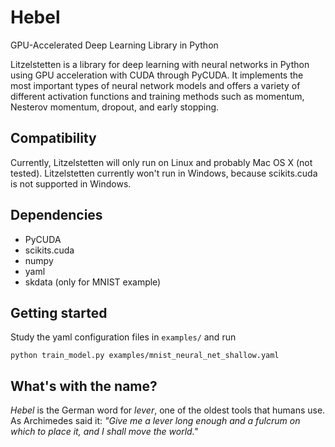 # Hebel

GPU-Accelerated Deep Learning Library in Python

Litzelstetten is a library for deep learning with neural networks in Python using GPU acceleration with CUDA through PyCUDA. It implements the most important types of neural network models and offers a variety of different activation functions and training methods such as momentum, Nesterov momentum, dropout, and early stopping.

## Compatibility

Currently, Litzelstetten will only run on Linux and probably Mac OS X (not tested). Litzelstetten currently won't run in Windows, because scikits.cuda is not supported in Windows.

## Dependencies
- PyCUDA
- scikits.cuda
- numpy
- yaml
- skdata (only for MNIST example)

## Getting started
Study the yaml configuration files in `examples/` and run
    
    python train_model.py examples/mnist_neural_net_shallow.yaml

## What's with the name?
_Hebel_ is the German word for _lever_, one of the oldest tools that humans use. As Archimedes said it: _"Give me a lever long enough and a fulcrum on which to place it, and I shall move the world."_
